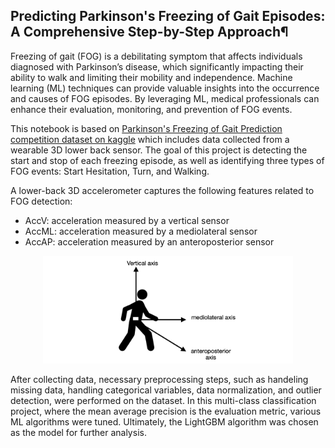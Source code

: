 ## Predicting Parkinson's Freezing of Gait Episodes: A Comprehensive Step-by-Step Approach¶
Freezing of gait (FOG) is a debilitating symptom that affects individuals diagnosed with Parkinson’s disease, which significantly impacting their ability to walk and limiting their mobility and independence. Machine learning (ML) techniques can provide valuable insights into the occurrence and causes of FOG episodes. By leveraging ML, medical professionals can enhance their evaluation, monitoring, and prevention of FOG events.

This notebook is based on [Parkinson's Freezing of Gait Prediction competition dataset on kaggle](https://www.kaggle.com/competitions/tlvmc-parkinsons-freezing-gait-prediction) which includes data collected from a wearable 3D lower back sensor. The goal of this project is detecting the start and stop of each freezing episode, as well as identifying three types of FOG events: Start Hesitation, Turn, and Walking.

A lower-back 3D accelerometer captures the following features related to FOG detection:

* AccV: acceleration measured by a vertical sensor
* AccML: acceleration measured by a mediolateral sensor
* AccAP: acceleration measured by an anteroposterior sensor
<div style="text-align: center;">
  <img src="https://github.com/hadis-raad/parkinson-fog-prediction/blob/main/axis%20of%20movement.png" alt="axis of movement" width="400"/>
</div>

After collecting data, necessary preprocessing steps, such as handeling missing data, handling categorical variables, data normalization, and outlier detection, were performed on the dataset. In this multi-class classification project, where the mean average precision is the evaluation metric, various ML algorithms were tuned. Ultimately, the LightGBM algorithm was chosen as the model for further analysis.
